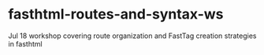 # fasthtml-routes-and-syntax-ws
Jul 18 workshop covering route organization and FastTag creation strategies in fasthtml

